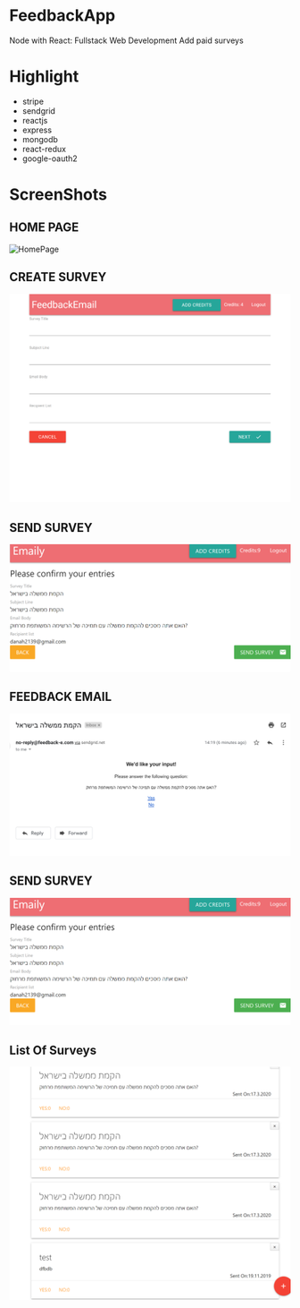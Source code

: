 # FeedbackApp
Node with React: Fullstack Web Development 
Add paid surveys 


# Highlight

<ul>
    <li>
    stripe
    </li>
    <li>
    sendgrid
    </li>
    <li>
    reactjs
    </li>
    <li>
    express
    </li>
    <li>
    mongodb
    </li>
    <li>
    react-redux
    </li>
    <li>
    google-oauth2
    </li>
</ul>

# ScreenShots

<h2> HOME PAGE </h2>

![HomePage](https://github.com/danah2139/FeedbackApp/tree/master/config/screenshots/homePage.png "HomePage")

<h2> CREATE SURVEY </h2>

![Create Survey](https://github.com/danah2139/FeedbackApp/blob/master/config/%E2%80%8F%E2%80%8Fscreenshots/createSurvey.png "createSurvey")

<h2> SEND SURVEY </h2>

![Send Survey](https://github.com/danah2139/FeedbackApp/blob/master/config/%E2%80%8F%E2%80%8Fscreenshots/sendSurvey.png "sendSurvey")

<h2> FEEDBACK EMAIL</h2>

![Feedback Email](https://github.com/danah2139/FeedbackApp/blob/master/config/%E2%80%8F%E2%80%8Fscreenshots/feedbackEmail.png "Feedback")

<h2> SEND SURVEY </h2>

![Send Survey](https://github.com/danah2139/FeedbackApp/blob/master/config/%E2%80%8F%E2%80%8Fscreenshots/sendSurvey.png "sendSurvey")

<h2> List Of Surveys </h2>

![List Surveys](https://github.com/danah2139/FeedbackApp/blob/master/config/%E2%80%8F%E2%80%8Fscreenshots/listOfSurvey.png "listSurvey")


